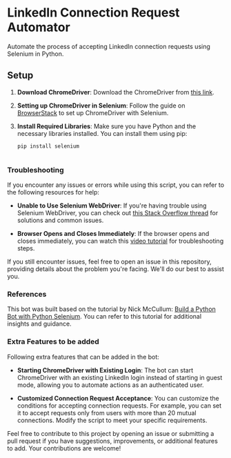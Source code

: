 # LinkedIn Connection Request Automator

Automate the process of accepting LinkedIn connection requests using Selenium in Python.

## Setup

1. **Download ChromeDriver**: Download the ChromeDriver from [this link](https://www.automationtestinghub.com/download-chrome-driver/).

2. **Setting up ChromeDriver in Selenium**: Follow the guide on [BrowserStack](https://www.browserstack.com/guide/run-selenium-tests-using-selenium-chromedriver) to set up ChromeDriver with Selenium.

3. **Install Required Libraries**: Make sure you have Python and the necessary libraries installed. You can install them using pip:

   ```bash
   pip install selenium



<!-- ### Usage

To use this LinkedIn Connection Request Automator, follow these steps:

1. Clone this repository to your local machine:

   ```bash
   git clone https://github.com/your-username/linkedin-connection-automator.git
   ```

2. Navigate to the project directory:

   ```bash
   cd linkedin-connection-automator
   ```

3. Open the `linkedin_connection_bot.py` script in a text editor of your choice.

4. Replace `path_to_chromedriver` in the script with the actual path to your downloaded ChromeDriver executable.

5. Customize the bot according to your preferences, especially the conditions for accepting connection requests.

6. Run the script:

   ```bash
   python linkedin_connection_bot.py
   ```

The bot will automate the process of accepting LinkedIn connection requests based on your configured criteria. -->

### Troubleshooting

If you encounter any issues or errors while using this script, you can refer to the following resources for help:

- **Unable to Use Selenium WebDriver**: If you're having trouble using Selenium WebDriver, you can check out [this Stack Overflow thread](https://stackoverflow.com/questions/76461596/unable-to-use-selenium-webdriver-getting-two-exceptions/76463081#76463081) for solutions and common issues.

- **Browser Opens and Closes Immediately**: If the browser opens and closes immediately, you can watch this [video tutorial](https://youtu.be/ijT2sLVdnPM) for troubleshooting steps.

If you still encounter issues, feel free to open an issue in this repository, providing details about the problem you're facing. We'll do our best to assist you.

### References

This bot was built based on the tutorial by Nick McCullum: [Build a Python Bot with Python Selenium](https://www.nickmccullum.com/build-python-bot-python-selenium/). You can refer to this tutorial for additional insights and guidance.

### Extra Features to be added

Following extra features that can be added in the bot:

- **Starting ChromeDriver with Existing Login**: The bot can start ChromeDriver with an existing LinkedIn login instead of starting in guest mode, allowing you to automate actions as an authenticated user.

- **Customized Connection Request Acceptance**: You can customize the conditions for accepting connection requests. For example, you can set it to accept requests only from users with more than 20 mutual connections. Modify the script to meet your specific requirements.

Feel free to contribute to this project by opening an issue or submitting a pull request if you have suggestions, improvements, or additional features to add. Your contributions are welcome!